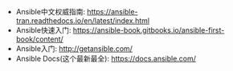 - Ansible中文权威指南: https://ansible-tran.readthedocs.io/en/latest/index.html
- Ansible快速入门: https://ansible-book.gitbooks.io/ansible-first-book/content/
- Ansible入门: http://getansible.com/
- Ansible Docs(这个最新最全): https://docs.ansible.com/